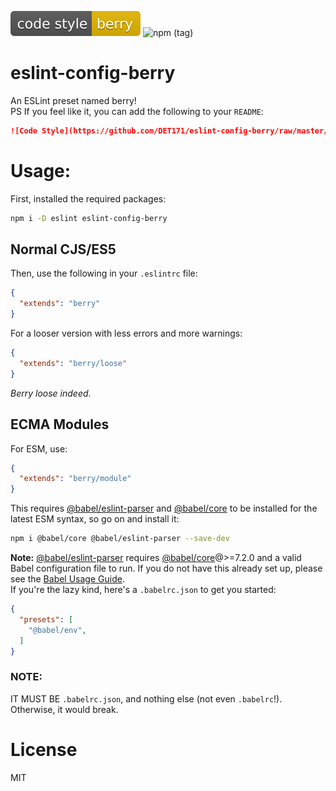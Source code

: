 ![Code Style](./code-style.svg)
![npm (tag)](https://img.shields.io/npm/v/eslint-config-berry/latest)
# eslint-config-berry
An ESLint preset named berry! <br>
PS If you feel like it, you can add the following to your `README`:
```md
![Code Style](https://github.com/DET171/eslint-config-berry/raw/master/code-style.svg)
```

# Usage:
First, installed the required packages:
```sh
npm i -D eslint eslint-config-berry
```
## Normal CJS/ES5
Then, use the following in your `.eslintrc` file:
```json
{
  "extends": "berry"
}
```
For a looser version with less errors and more warnings:
```json
{
  "extends": "berry/loose"
}
```
*Berry loose indeed*.
## ECMA Modules
For ESM, use:
```json
{
  "extends": "berry/module"
}
```
This requires [@babel/eslint-parser](https://www.npmjs.com/package/@babel/eslint-parser) and [@babel/core](https://www.npmjs.com/package/@babel/core) to be installed for the latest ESM syntax, so go on and install it:
```sh
npm i @babel/core @babel/eslint-parser --save-dev
```
**Note:** [@babel/eslint-parser](https://www.npmjs.com/package/@babel/eslint-parser) requires [@babel/core](https://www.npmjs.com/package/@babel/core)@>=7.2.0 and a valid Babel configuration file to run. If you do not have this already set up, please see the [Babel Usage Guide](https://babeljs.io/docs/en/usage). <br>
If you're the lazy kind, here's a `.babelrc.json` to get you started:
```json
{
  "presets": [
    "@babel/env",
  ]
}

```
### NOTE:
 IT MUST BE `.babelrc.json`, and nothing else (not even `.babelrc`!).
Otherwise, it would break.

# License
MIT
